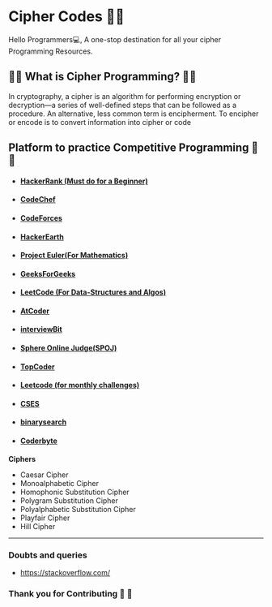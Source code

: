 # Cipher Codes :high_brightness::high_brightness:

Hello Programmers💻,
A one-stop destination for all your cipher Programming Resources.

## :pushpin::pushpin: What is Cipher Programming? :pushpin::pushpin:

In cryptography, a cipher is an algorithm for performing encryption or decryption—a series of well-defined steps that can be followed as a procedure. An alternative, less common term is encipherment. To encipher or encode is to convert information into cipher or code

## Platform to practice Competitive Programming :telescope::telescope:

- #### [HackerRank (Must do for a Beginner)](https://www.hackerrank.com/)
- #### [CodeChef](https://www.codechef.com/)
- #### [CodeForces](https://codeforces.com/)
- #### [HackerEarth](https://www.hackerearth.com/)
- #### [Project Euler(For Mathematics)](https://projecteuler.net/)
- #### [GeeksForGeeks](https://practice.geeksforgeeks.org/)
- #### [LeetCode (For Data-Structures and Algos)](https://leetcode.com/)
- #### [AtCoder](https://atcoder.jp/)
- #### [interviewBit](https://www.interviewbit.com/)
- #### [Sphere Online Judge(SPOJ)](https://www.spoj.com/)
- #### [TopCoder](https://www.topcoder.com/community/competitive-programming/)
- #### [Leetcode (for monthly challenges)](https://www.leetcode.com/)
- #### [CSES](https://cses.fi/problemset/)
- #### [binarysearch](https://www.binarysearch.com/)
- #### [Coderbyte](https://coderbyte.com/#courses)


**Ciphers**

- Caesar Cipher
- Monoalphabetic Cipher
- Homophonic Substitution Cipher
- Polygram Substitution Cipher
- Polyalphabetic Substitution Cipher
- Playfair Cipher
- Hill Cipher

---


### Doubts and queries

- https://stackoverflow.com/

### Thank you for Contributing :pray: :dizzy:

